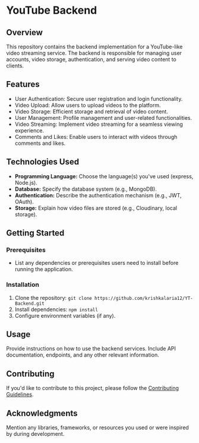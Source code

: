 # YouTube Backend

## Overview

This repository contains the backend implementation for a YouTube-like video streaming service. The backend is responsible for managing user accounts, video storage, authentication, and serving video content to clients.

## Features

- User Authentication: Secure user registration and login functionality.
- Video Upload: Allow users to upload videos to the platform.
- Video Storage: Efficient storage and retrieval of video content.
- User Management: Profile management and user-related functionalities.
- Video Streaming: Implement video streaming for a seamless viewing experience.
- Comments and Likes: Enable users to interact with videos through comments and likes.

## Technologies Used

- **Programming Language:** Choose the language(s) you've used (express, Node.js).
- **Database:** Specify the database system (e.g., MongoDB).
- **Authentication:** Describe the authentication mechanism (e.g., JWT, OAuth).
- **Storage:** Explain how video files are stored (e.g., Cloudinary, local storage).

## Getting Started

### Prerequisites

- List any dependencies or prerequisites users need to install before running the application.

### Installation

1. Clone the repository: `git clone https://github.com/krishkalaria12/YT-Backend.git`
2. Install dependencies: `npm install`
3. Configure environment variables (if any).

## Usage

Provide instructions on how to use the backend services. Include API documentation, endpoints, and any other relevant information.

## Contributing

If you'd like to contribute to this project, please follow the [Contributing Guidelines](CONTRIBUTING.md).

## Acknowledgments

Mention any libraries, frameworks, or resources you used or were inspired by during development.

